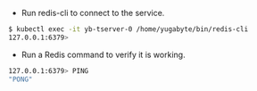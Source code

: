 - Run redis-cli to connect to the service.

```sh
$ kubectl exec -it yb-tserver-0 /home/yugabyte/bin/redis-cli
127.0.0.1:6379> 
```

- Run a Redis command to verify it is working.

```sh
127.0.0.1:6379> PING
"PONG"
```
